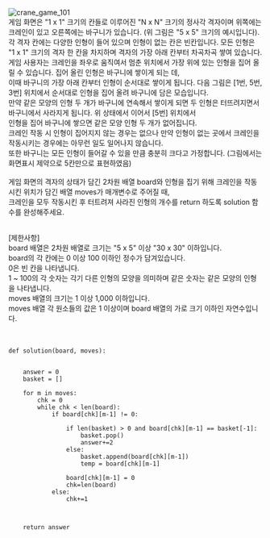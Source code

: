 ![crane_game_101](https://user-images.githubusercontent.com/88410343/147995301-06554d51-8ce0-4b0f-92df-bd90f69629fb.png)<br>
게임 화면은 "1 x 1" 크기의 칸들로 이루어진 "N x N" 크기의 정사각 격자이며 위쪽에는 크레인이 있고 오른쪽에는 바구니가 있습니다. (위 그림은 "5 x 5" 크기의 예시입니다). <br>
각 격자 칸에는 다양한 인형이 들어 있으며 인형이 없는 칸은 빈칸입니다. 모든 인형은 "1 x 1" 크기의 격자 한 칸을 차지하며 격자의 가장 아래 칸부터 차곡차곡 쌓여 있습니다. <br>
게임 사용자는 크레인을 좌우로 움직여서 멈춘 위치에서 가장 위에 있는 인형을 집어 올릴 수 있습니다. 집어 올린 인형은 바구니에 쌓이게 되는 데, <br>
이때 바구니의 가장 아래 칸부터 인형이 순서대로 쌓이게 됩니다. 다음 그림은 [1번, 5번, 3번] 위치에서 순서대로 인형을 집어 올려 바구니에 담은 모습입니다.<br>
만약 같은 모양의 인형 두 개가 바구니에 연속해서 쌓이게 되면 두 인형은 터뜨려지면서 바구니에서 사라지게 됩니다. 위 상태에서 이어서 [5번] 위치에서 <br>
인형을 집어 바구니에 쌓으면 같은 모양 인형 두 개가 없어집니다.<br>
크레인 작동 시 인형이 집어지지 않는 경우는 없으나 만약 인형이 없는 곳에서 크레인을 작동시키는 경우에는 아무런 일도 일어나지 않습니다. <br>
또한 바구니는 모든 인형이 들어갈 수 있을 만큼 충분히 크다고 가정합니다. (그림에서는 화면표시 제약으로 5칸만으로 표현하였음)<br>
<br>
게임 화면의 격자의 상태가 담긴 2차원 배열 board와 인형을 집기 위해 크레인을 작동시킨 위치가 담긴 배열 moves가 매개변수로 주어질 때, <br>
크레인을 모두 작동시킨 후 터트려져 사라진 인형의 개수를 return 하도록 solution 함수를 완성해주세요.<br><br>

[제한사항]<br>
board 배열은 2차원 배열로 크기는 "5 x 5" 이상 "30 x 30" 이하입니다.<br>
board의 각 칸에는 0 이상 100 이하인 정수가 담겨있습니다.<br>
0은 빈 칸을 나타냅니다.<br>
1 ~ 100의 각 숫자는 각기 다른 인형의 모양을 의미하며 같은 숫자는 같은 모양의 인형을 나타냅니다.<br>
moves 배열의 크기는 1 이상 1,000 이하입니다.<br>
moves 배열 각 원소들의 값은 1 이상이며 board 배열의 가로 크기 이하인 자연수입니다.<br><br><br>



    def solution(board, moves):


        answer = 0
        basket = []

        for m in moves:
            chk = 0
            while chk < len(board):
                if board[chk][m-1] != 0:

                    if len(basket) > 0 and board[chk][m-1] == basket[-1]:
                        basket.pop()
                        answer+=2
                    else:
                        basket.append(board[chk][m-1])
                        temp = board[chk][m-1]

                    board[chk][m-1] = 0
                    chk=len(board)
                else:
                    chk+=1



        return answer
